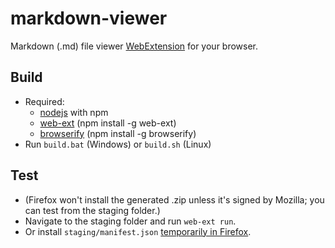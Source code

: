 # markdown-viewer
Markdown (.md) file viewer [WebExtension](https://developer.mozilla.org/en-US/Add-ons/WebExtensions) for your browser.

## Build
* Required:
	* [nodejs](https://nodejs.org/) with npm
	* [web-ext](https://github.com/mozilla/web-ext/) (npm install -g web-ext)
	* [browserify](https://github.com/browserify/browserify/) (npm install -g browserify)
* Run `build.bat` (Windows) or `build.sh` (Linux)

## Test
* (Firefox won't install the generated .zip unless it's signed by Mozilla; you can test from the staging folder.)
* Navigate to the staging folder and run `web-ext run`.
* Or install `staging/manifest.json` [temporarily in Firefox](https://developer.mozilla.org/en-US/Add-ons/WebExtensions/Temporary_Installation_in_Firefox).